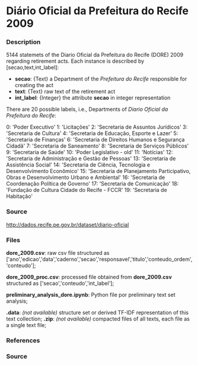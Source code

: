 # Diário Oficial da Prefeitura do Recife 2009

### Description

5144 statemets of the Diario Oficial da Prefeitura do Recife (DORE) 2009 regarding retirement acts. Each instance is described by [secao,text,int_label]:

- **secao**: {Text} a Department of the *Prefeitura do Recife* responsible for creating the act
- **text**: {Text} raw text of the retirement act
- **int_label**: {Integer} the attribute **secao** in integer representation

There are 20 possible labels, i.e., Departments of *Diario Oficial da Prefeitura do Recife*:

0: 'Poder Executivo'
1: 'Licitações'
2: 'Secretaria de Assuntos Jurídicos'
3: 'Secretaria de Cultura'
4: 'Secretaria de Educação, Esporte e Lazer'
5: 'Secretaria de Finanças'
6: 'Secretaria de Direitos Humanos e Segurança Cidadã'
7: 'Secretaria de Saneamento'
8: 'Secretaria de Serviços Públicos'
9: 'Secretaria de Saúde'
10: 'Poder Legislativo - old'
11: 'Notícias'
12: 'Secretaria de Administração e Gestão de Pessoas'
13: 'Secretaria de Assistência Social'
14: 'Secretaria de Ciência, Tecnologia e Desenvolvimento Econômico'
15: 'Secretaria de Planejamento Participativo, Obras e Desenvolvimento Urbano e Ambiental'
16: 'Secretaria de Coordenação Política de Governo'
17: 'Secretaria de Comunicação'
18: 'Fundação de Cultura Cidade do Recife - FCCR'
19: 'Secretaria de Habitação'

### Source

http://dados.recife.pe.gov.br/dataset/diario-oficial

### Files

**dore_2009.csv**: raw csv file structured as ['ano','edicao','data','caderno','secao','responsavel','titulo','conteudo_ordem','conteudo'];

**dore_2009_proc.csv**: processed file obtained from **dore_2009.csv** structured as ['secao','conteudo','int_label'];

**preliminary_analysis_dore.ipynb**: Python file por preliminary text set analysis;

**.data**: *(not available)* structure set or derived TF-IDF representation of this text collection;
**.zip**: *(not available)* compacted files of all texts, each file as a single text file;

### References


### Source

